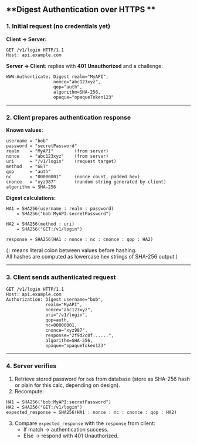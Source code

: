 ## **Digest Authentication over HTTPS **

### **1. Initial request (no credentials yet)**
**Client → Server:**
```http
GET /v1/login HTTP/1.1
Host: api.example.com
```

**Server → Client:** replies with **401 Unauthorized** and a challenge:
```http
WWW-Authenticate: Digest realm="MyAPI",
                  nonce="abc123xyz",
                  qop="auth",
                  algorithm=SHA-256,
                  opaque="opaqueToken123"
```

***

### **2. Client prepares authentication response**

**Known values:**
```text
username = "bob"
password = "secretPassword"
realm    = "MyAPI"        (from server)
nonce    = "abc123xyz"    (from server)
uri      = "/v1/login"    (request target)
method   = "GET"
qop      = "auth"
nc       = "00000001"     (nonce count, padded hex)
cnonce   = "xyz987"       (random string generated by client)
algorithm = SHA-256
```

**Digest calculations:**
```
HA1 = SHA256(username : realm : password)
    = SHA256("bob:MyAPI:secretPassword")

HA2 = SHA256(method : uri)
    = SHA256("GET:/v1/login")

response = SHA256(HA1 : nonce : nc : cnonce : qop : HA2)
```

(`:` means literal colon between values before hashing.  
All hashes are computed as lowercase hex strings of SHA-256 output.)

***

### **3. Client sends authenticated request**
```http
GET /v1/login HTTP/1.1
Host: api.example.com
Authorization: Digest username="bob",
               realm="MyAPI",
               nonce="abc123xyz",
               uri="/v1/login",
               qop=auth,
               nc=00000001,
               cnonce="xyz987",
               response="2f9d2c8f......",
               algorithm=SHA-256,
               opaque="opaqueToken123"
```

***

### **4. Server verifies**
1. Retrieve stored password for `bob` from database (store as SHA-256 hash or plain for this calc, depending on design).  
2. Recompute:
```
HA1 = SHA256("bob:MyAPI:secretPassword")
HA2 = SHA256("GET:/v1/login")
expected_response = SHA256(HA1 : nonce : nc : cnonce : qop : HA2)
```
3. Compare `expected_response` with the `response` from client:
   - If match → authentication success.
   - Else → respond with 401 Unauthorized.


